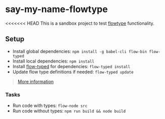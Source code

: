 # say-my-name-flowtype

<<<<<<< HEAD
This is a sandbox project to test [flowtype](https://flowtype.org/) functionality.

## Setup

- Install global dependencies: `npm install -g babel-cli flow-bin flow-typed`
- Install local dependencies: `npm install`
- Install [flow-typed](https://flowtype.org/docs/third-party.html#using-flow-typed) for dependencies: `flow-typed install`
- Update flow type definitions if needed: `flow-typed update`

> [More information](https://flowtype.org/docs/getting-started.html)

### Tasks

- Run code with types: `flow-node src`
- Run code without types: `npm run build && node build`
